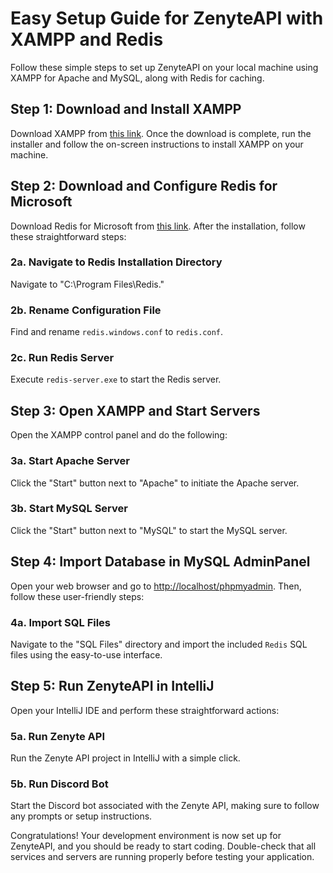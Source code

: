 # Easy Setup Guide for ZenyteAPI with XAMPP and Redis

Follow these simple steps to set up ZenyteAPI on your local machine using XAMPP for Apache and MySQL, along with Redis for caching.

## Step 1: Download and Install XAMPP

Download XAMPP from [this link](https://sourceforge.net/projects/xampp/files/latest/download). Once the download is complete, run the installer and follow the on-screen instructions to install XAMPP on your machine.

## Step 2: Download and Configure Redis for Microsoft

Download Redis for Microsoft from [this link](https://github.com/microsoftarchive/redis/releases/download/win-3.0.504/Redis-x64-3.0.504.msi). After the installation, follow these straightforward steps:

### 2a. Navigate to Redis Installation Directory

Navigate to "C:\Program Files\Redis."

### 2b. Rename Configuration File

Find and rename `redis.windows.conf` to `redis.conf`.

### 2c. Run Redis Server

Execute `redis-server.exe` to start the Redis server.

## Step 3: Open XAMPP and Start Servers

Open the XAMPP control panel and do the following:

### 3a. Start Apache Server

Click the "Start" button next to "Apache" to initiate the Apache server.

### 3b. Start MySQL Server

Click the "Start" button next to "MySQL" to start the MySQL server.

## Step 4: Import Database in MySQL AdminPanel

Open your web browser and go to [http://localhost/phpmyadmin](http://localhost/phpmyadmin). Then, follow these user-friendly steps:

### 4a. Import SQL Files

Navigate to the "SQL Files" directory and import the included `Redis` SQL files using the easy-to-use interface.

## Step 5: Run ZenyteAPI in IntelliJ

Open your IntelliJ IDE and perform these straightforward actions:

### 5a. Run Zenyte API

Run the Zenyte API project in IntelliJ with a simple click.

### 5b. Run Discord Bot

Start the Discord bot associated with the Zenyte API, making sure to follow any prompts or setup instructions.

Congratulations! Your development environment is now set up for ZenyteAPI, and you should be ready to start coding. Double-check that all services and servers are running properly before testing your application.
